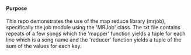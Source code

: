 #### Purpose

This repo demonstrates the use of the map reduce library (mrjob), 
specifically the job module using the 'MRJob' class. The txt file contains 
repeats of a few songs which the 'mapper' function yields a tuple for each line
which is a song name and the 'reducer' function yields a tuple of the sum of
the values for each key. 
